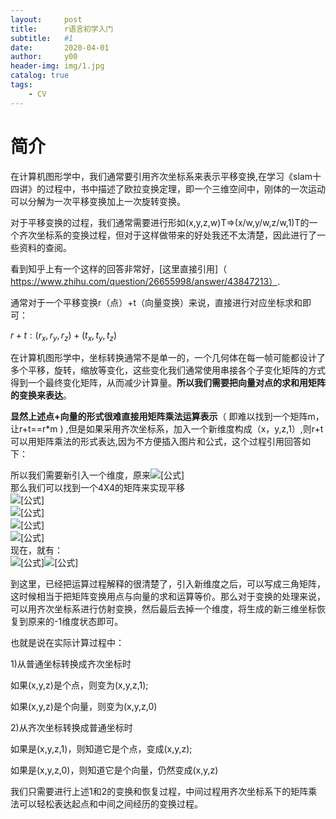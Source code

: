```yaml
---
layout:     post
title:      r语言初学入门
subtitle:   #1
date:       2020-04-01
author:     y00
header-img: img/1.jpg
catalog: true
tags:
    - CV
---
```


# 简介
在计算机图形学中，我们通常要引用齐次坐标系来表示平移变换,在学习《slam十四讲》的过程中，书中描述了欧拉变换定理，即一个三维空间中，刚体的一次运动可以分解为一次平移变换加上一次旋转变换。

对于平移变换的过程，我们通常需要进行形如(x,y,z,w)T=>(x/w,y/w,z/w,1)T的一个齐次坐标系的变换过程，但对于这样做带来的好处我还不太清楚，因此进行了一些资料的查阅。

看到知乎上有一个这样的回答非常好，[这里直接引用]（
https://www.zhihu.com/question/26655998/answer/43847213）.

通常对于一个平移变换r（点）+t（向量变换）来说，直接进行对应坐标求和即可：

$r+t:(r_x,r_y,r_z)+(t_x,t_y,t_z)$

在计算机图形学中，坐标转换通常不是单一的，一个几何体在每一帧可能都设计了多个平移，旋转，缩放等变化，这些变化我们通常使用串接各个子变化矩阵的方式得到一个最终变化矩阵，从而减少计算量。**所以我们需要把向量对点的求和用矩阵的变换来表达**。

**显然上述点+向量的形式很难直接用矩阵乘法运算表示**（ 即难以找到一个矩阵m，让r+t==r*m ) ,但是如果采用齐次坐标系，加入一个新维度构成（x，y,z,1）,则r+t可以用矩阵乘法的形式表达,因为不方便插入图片和公式，这个过程引用回答如下：

<p>所以我们需要新引入一个维度，原来<img src="https://www.zhihu.com/equation?tex=r+%3D+%5B+r_%7Bx%7D%2C+r_%7By%7D%2C+r_%7Bz%7D%2C1%5D+" alt="[公式]" eeimg="1" data-formula="r = [ r_{x}, r_{y}, r_{z},1] "><br>那么我们可以找到一个4X4的矩阵来实现平移<br><img src="https://www.zhihu.com/equation?tex=%5Cleft%5B+1%2C0%2C0%2C0+%5Cright%5D" alt="[公式]" eeimg="1" data-formula="\left[ 1,0,0,0 \right]"><br><img src="https://www.zhihu.com/equation?tex=%5Cleft%5B+0%2C1%2C0%2C0+%5Cright%5D" alt="[公式]" eeimg="1" data-formula="\left[ 0,1,0,0 \right]"><br><img src="https://www.zhihu.com/equation?tex=%5Cleft%5B+0%2C0%2C1%2C0+%5Cright%5D" alt="[公式]" eeimg="1" data-formula="\left[ 0,0,1,0 \right]"><br><img src="https://www.zhihu.com/equation?tex=%5Cleft%5B+t_%7Bx%7D+%2Ct_%7By%7D%2Ct_%7Bz%7D%2C1+%5Cright%5D" alt="[公式]" eeimg="1" data-formula="\left[ t_{x} ,t_{y},t_{z},1 \right]"><br>现在，就有：<br><img src="https://www.zhihu.com/equation?tex=r%5Ccdot+m+%3D+" alt="[公式]" eeimg="1" data-formula="r\cdot m = "><img src="https://www.zhihu.com/equation?tex=r+%2B+t+%3D%5B+r_%7Bx%7D%2Bt_%7Bx%7D%2C+r_%7By%7D%2Bt_%7By%7D%2C+r_%7Bz%7D%2Bt_%7Bz%7D%2C+1%5D+" alt="[公式]" eeimg="1" data-formula="r + t =[ r_{x}+t_{x}, r_{y}+t_{y}, r_{z}+t_{z}, 1] "></p>

到这里，已经把运算过程解释的很清楚了，引入新维度之后，可以写成三角矩阵，这时候相当于把矩阵变换用点与向量的求和运算等价。那么对于变换的处理来说，可以用齐次坐标系进行仿射变换，然后最后去掉一个维度，将生成的新三维坐标恢复到原来的-1维度状态即可。

也就是说在实际计算过程中：

1)从普通坐标转换成齐次坐标时

   如果(x,y,z)是个点，则变为(x,y,z,1);

   如果(x,y,z)是个向量，则变为(x,y,z,0)

2)从齐次坐标转换成普通坐标时   

   如果是(x,y,z,1)，则知道它是个点，变成(x,y,z);

   如果是(x,y,z,0)，则知道它是个向量，仍然变成(x,y,z)

我们只需要进行上述1和2的变换和恢复过程，中间过程用齐次坐标系下的矩阵乘法可以轻松表达起点和中间之间经历的变换过程。
 
